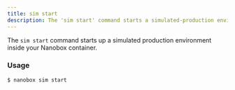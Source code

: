 ```yaml
---
title: sim start
description: The 'sim start' command starts a simulated-production environment inside your local Nanobox container.
---
```


The `sim start` command starts up a simulated production environment inside your Nanobox container.

### Usage
```bash
$ nanobox sim start
```
